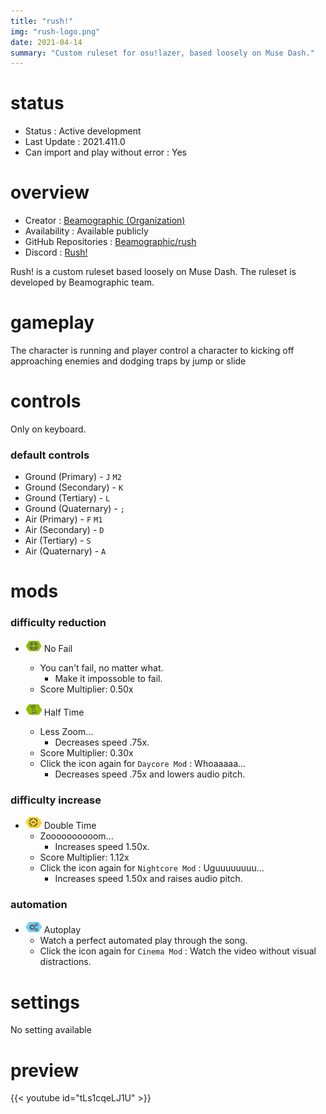 ```yaml
---
title: "rush!"
img: "rush-logo.png"
date: 2021-04-14
summary: "Custom ruleset for osu!lazer, based loosely on Muse Dash."
---
```


# status

- Status : Active development
- Last Update : 2021.411.0
- Can import and play without error : Yes

# overview

- Creator : [Beamographic (Organization)](https://github.com/Beamographic)
- Availability : Available publicly
- GitHub Repositories : [Beamographic/rush](https://github.com/Beamographic/rush)
- Discord : [Rush!](https://discord.gg/2P9E8MS)

Rush! is a custom ruleset based loosely on Muse Dash. The ruleset is developed by Beamographic team.

# gameplay

The character is running and player control a character to kicking off approaching enemies and dodging traps by jump or slide

# controls

Only on keyboard.

### default controls

- Ground (Primary) - `J` `M2`
- Ground (Secondary) - `K`
- Ground (Tertiary) - `L`
- Ground (Quaternary) - `;`
- Air (Primary) - `F` `M1`
- Air (Secondary) - `D`
- Air (Tertiary) - `S`
- Air (Quaternary) - `A`

# mods

### difficulty reduction

- ![No Fail Icon](mod-icon/no-fail-mod.png) No Fail
  - You can't fail, no matter what.
    - Make it impossoble to fail.
  - Score Multiplier: 0.50x

- ![Half Time Icon](mod-icon/half-time-mod.png) Half Time
  - Less Zoom...
    - Decreases speed .75x.
  - Score Multiplier: 0.30x
  - Click the icon again for `Daycore Mod` : Whoaaaaa...
    - Decreases speed .75x and lowers audio pitch.

### difficulty increase

- ![Double Time Icon](mod-icon/double-time-mod.png) Double Time
  - Zoooooooooom...
    - Increases speed 1.50x.
  - Score Multiplier: 1.12x
  - Click the icon again for `Nightcore Mod` : Uguuuuuuuu...
    - Increases speed 1.50x and raises audio pitch.

### automation

- ![Autoplay Icon](mod-icon/autoplay-mod.png) Autoplay
  - Watch a perfect automated play through the song.
  - Click the icon again for `Cinema Mod` : Watch the video without visual distractions.

# settings

No setting available

# preview

{{< youtube id="tLs1cqeLJ1U" >}}